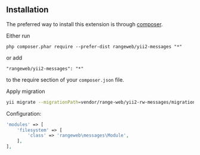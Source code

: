 Installation
------------
The preferred way to install this extension is through [composer](http://getcomposer.org/download/).

Either run

```
php composer.phar require --prefer-dist rangeweb/yii2-messages "*"
```

or add

```
"rangeweb/yii2-messages": "*"
```

to the require section of your `composer.json` file.

Apply migration
```sh
yii migrate --migrationPath=vendor/range-web/yii2-rw-messages/migrations
```

Configuration:

```php
'modules' => [
    'filesystem' => [
        'class' => 'rangeweb\messages\Module',
    ],
],
```
